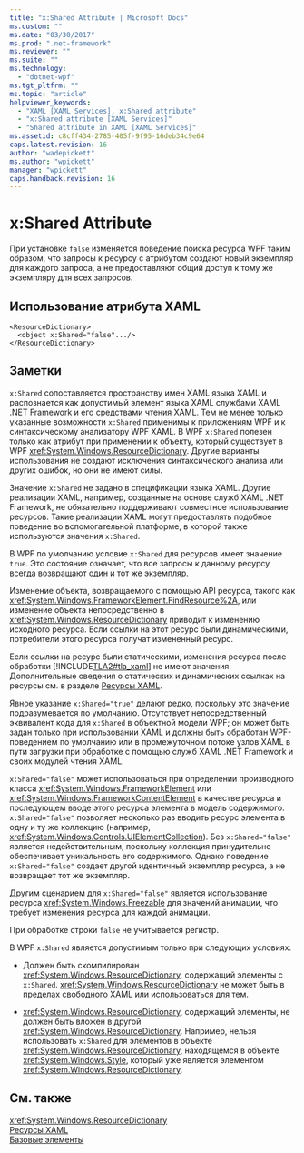 ```yaml
---
title: "x:Shared Attribute | Microsoft Docs"
ms.custom: ""
ms.date: "03/30/2017"
ms.prod: ".net-framework"
ms.reviewer: ""
ms.suite: ""
ms.technology: 
  - "dotnet-wpf"
ms.tgt_pltfrm: ""
ms.topic: "article"
helpviewer_keywords: 
  - "XAML [XAML Services], x:Shared attribute"
  - "x:Shared attribute [XAML Services]"
  - "Shared attribute in XAML [XAML Services]"
ms.assetid: c8cff434-2785-405f-9f95-16deb34c9e64
caps.latest.revision: 16
author: "wadepickett"
ms.author: "wpickett"
manager: "wpickett"
caps.handback.revision: 16
---
```

# x:Shared Attribute
При установке `false` изменяется поведение поиска ресурса WPF таким образом, что запросы к ресурсу с атрибутом создают новый экземпляр для каждого запроса, а не предоставляют общий доступ к тому же экземпляру для всех запросов.  
  
## Использование атрибута XAML  
  
```  
<ResourceDictionary>  
  <object x:Shared="false".../>  
</ResourceDictionary>  
```  
  
## Заметки  
 `x:Shared` сопоставляется пространству имен XAML языка XAML и распознается как допустимый элемент языка XAML службами XAML .NET Framework и его средствами чтения XAML.  Тем не менее только указанные возможности `x:Shared` применимы к приложениям WPF и к синтаксическому анализатору WPF XAML.  В WPF `x:Shared` полезен только как атрибут при применении к объекту, который существует в WPF <xref:System.Windows.ResourceDictionary>.  Другие варианты использования не создают исключения синтаксического анализа или других ошибок, но они не имеют силы.  
  
 Значение `x:Shared` не задано в спецификации языка XAML.  Другие реализации XAML, например, созданные на основе служб XAML .NET Framework, не обязательно поддерживают совместное использование ресурсов.  Такие реализации XAML могут предоставлять подобное поведение во вспомогательной платформе, в которой также используются значения `x:Shared`.  
  
 В WPF по умолчанию условие `x:Shared` для ресурсов имеет значение `true`.  Это состояние означает, что все запросы к данному ресурсу всегда возвращают один и тот же экземпляр.  
  
 Изменение объекта, возвращаемого с помощью API ресурса, такого как <xref:System.Windows.FrameworkElement.FindResource%2A>, или изменение объекта непосредственно в <xref:System.Windows.ResourceDictionary> приводит к изменению исходного ресурса.  Если ссылки на этот ресурс были динамическими, потребители этого ресурса получат измененный ресурс.  
  
 Если ссылки на ресурс были статическими, изменения ресурса после обработки [!INCLUDE[TLA2#tla_xaml](../../../includes/tla2sharptla-xaml-md.md)] не имеют значения.  Дополнительные сведения о статических и динамических ссылках на ресурсы см. в разделе [Ресурсы XAML](../../../docs/framework/wpf/advanced/xaml-resources.md).  
  
 Явное указание `x:Shared="true"` делают редко, поскольку это значение подразумевается по умолчанию.  Отсутствует непосредственный эквивалент кода для `x:Shared` в объектной модели WPF; он может быть задан только при использовании XAML и должны быть обработан WPF\-поведением по умолчанию или в промежуточном потоке узлов XAML в пути загрузки при обработке с помощью служб XAML .NET Framework и своих модулей чтения XAML.  
  
 `x:Shared="false"` может использоваться при определении производного класса <xref:System.Windows.FrameworkElement> или <xref:System.Windows.FrameworkContentElement> в качестве ресурса и последующем вводе этого ресурса элемента в модель содержимого.  `x:Shared="false"` позволяет несколько раз вводить ресурс элемента в одну и ту же коллекцию \(например, <xref:System.Windows.Controls.UIElementCollection>\).  Без `x:Shared="false"` является недействительным, поскольку коллекция принудительно обеспечивает уникальность его содержимого.  Однако поведение `x:Shared="false"` создает другой идентичный экземпляр ресурса, а не возвращает тот же экземпляр.  
  
 Другим сценарием для `x:Shared="false"` является использование ресурса <xref:System.Windows.Freezable> для значений анимации, что требует изменения ресурса для каждой анимации.  
  
 При обработке строки `false` не учитывается регистр.  
  
 В WPF `x:Shared` является допустимым только при следующих условиях:  
  
-   Должен быть скомпилирован <xref:System.Windows.ResourceDictionary>, содержащий элементы с `x:Shared`.  <xref:System.Windows.ResourceDictionary> не может быть в пределах свободного XAML или использоваться для тем.  
  
-   <xref:System.Windows.ResourceDictionary>, содержащий элементы, не должен быть вложен в другой <xref:System.Windows.ResourceDictionary>.  Например, нельзя использовать `x:Shared` для элементов в объекте <xref:System.Windows.ResourceDictionary>, находящемся в объекте <xref:System.Windows.Style>, который уже является элементом <xref:System.Windows.ResourceDictionary>.  
  
## См. также  
 <xref:System.Windows.ResourceDictionary>   
 [Ресурсы XAML](../../../docs/framework/wpf/advanced/xaml-resources.md)   
 [Базовые элементы](../../../docs/framework/wpf/advanced/base-elements.md)